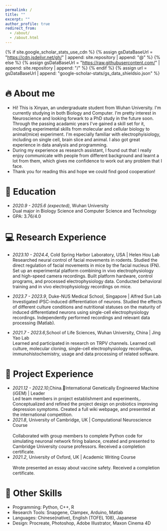 ```yaml
---
permalink: /
title: ""
excerpt: ""
author_profile: true
redirect_from: 
  - /about/
  - /about.html
---
```


{% if site.google_scholar_stats_use_cdn %}
{% assign gsDataBaseUrl = "https://cdn.jsdelivr.net/gh/" | append: site.repository | append: "@" %}
{% else %}
{% assign gsDataBaseUrl = "https://raw.githubusercontent.com/" | append: site.repository | append: "/" %}
{% endif %}
{% assign url = gsDataBaseUrl | append: "google-scholar-stats/gs_data_shieldsio.json" %}

<span class='anchor' id='about-me'></span>
# 🔥 About me
- Hi! This is Xinyan, an undergraduate student from Wuhan University. I'm currently studying in both Biology and Computer. I'm pretty interest in Neuroscience and looking forwark to a PhD study in the future soon. Through the passing acadamic years I've gained a skill set for it, including experimental skills from molecular and cellular biology to animal(mice) experiment. I'm especially familiar with electrophyisiology, including on single cell, brain slice and animal. I also got great experience in data analysis and programming.
- During my experience as research assistant, I found out that I really enjoy communicate with people from different background and learnt a lot from them, which gives me confidence to work out any problem that I face.
- Thank you for reading this and hope we could find good cooperation!

  
# 📖 Education
- *2020.9 - 2025.6 (expected)*, Wuhan University <br>
Dual major in Biology Science and Computer Science and Technology
- GPA: 3.76/4.0

# 💻 Research Experience
- *2023.10 - 2024.4*, Cold Spring Harbor Laboratory, USA | Helen Hou Lab <br>
Researched neural control of facial movements in rodents. Studied the direct regulation of facial movements in mice by the facial nucleus (FN). Set up an experimental platform combining in vivo electrophysiology and high-speed camera recordings. Built platform hardware, control programs, and processed electrophysiology data. Conducted behavioral training and in vivo electrophysiology recordings on mice.

- *2023.7 - 2023.9*, Duke-NUS Medical School, Singapore | Alfred Sun Lab <br>
Investigated iPSC-induced differentiation of neurons. Studied the effects of different culture conditions and nutritional statuses on the maturity of induced differentiated neurons using single-cell electrophysiology recordings. Independently performed recordings and relevant data processing (Matlab).

- *2021.7 - 2023.6*,School of Life Sciences, Wuhan University, China | Jing Yao Lab <br>
Learned and participated in research on TRPV channels. Learned cell culture, molecular cloning, single-cell electrophysiology recordings, immunohistochemistry, usage and data processing of related software.

# 📝 Project Experience 
- *2021.12 - 2022.10*,China.International Genetically Engineered Machine (iGEM) | Leader <br>
Led team members in project establishment and experiments,. Conceptualized and refined the project design on probiotics improving depression symptoms. Created a full wiki webpage, and presented at the international competition.
- *2021.8*, University of Cambridge, UK | Computational Neuroscience Course <br>	  
Collaborated with group members to complete Python code for simulating neuronal network firing balance, created and presented to Cambridge University course professors. Received a completion certificate.
- *2021.2*, University of Oxford, UK | Academic Writing Course 		<br>					  
Wrote presented an essay about vaccine safety. Received a completion certificate.

# 💬 Other Skills
-  Programming: Python, C++, R
-  Research Tools: Snapgene, Clampex, Arduino, Matlab
-  Languages: Chinese(native), English (TOFEL 108), Japanese
-  Design: Procreate, Photoshop, Adobe Illustrator, Maxon Cinema 4D


